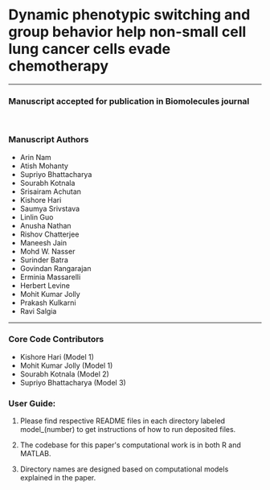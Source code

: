 # Dynamic phenotypic switching and group behavior help non-small cell lung cancer cells evade chemotherapy

---

### Manuscript accepted for publication in Biomolecules journal

<br />

### Manuscript Authors

- Arin Nam
- Atish Mohanty
- Supriyo Bhattacharya
- Sourabh Kotnala
- Srisairam Achutan
- Kishore Hari
- Saumya Srivstava
- Linlin Guo
- Anusha Nathan
- Rishov Chatterjee
- Maneesh Jain
- Mohd W. Nasser
- Surinder Batra
- Govindan Rangarajan
- Erminia Massarelli
- Herbert Levine
- Mohit Kumar Jolly
- Prakash Kulkarni
- Ravi Salgia

---



### Core Code Contributors

- Kishore Hari (Model 1)
- Mohit Kumar Jolly (Model 1)
- Sourabh Kotnala (Model 2)
- Supriyo Bhattacharya (Model 3)

### User Guide:

1. Please find respective README files in each directory labeled model_(number) to get instructions of how to run deposited files.

2. The codebase for this paper's computational work is in both R and MATLAB.

3. Directory names are designed based on computational models explained in the paper.
